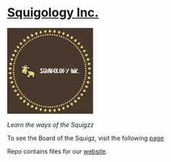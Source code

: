 # [Squigology Inc.](/)

![Squiggz LOGO](/static/squilogo.png)

*Learn the ways of the Squigzz*

To see the Board of the Squigz, visit the following [page](/bos)

Repo contains files for our [website](/).
